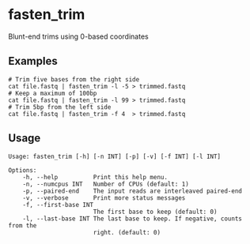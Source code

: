 # fasten_trim

Blunt-end trims using 0-based coordinates

## Examples

```
# Trim five bases from the right side
cat file.fastq | fasten_trim -l -5 > trimmed.fastq
# Keep a maximum of 100bp
cat file.fastq | fasten_trim -l 99 > trimmed.fastq
# Trim 5bp from the left side
cat file.fastq | fasten_trim -f 4  > trimmed.fastq
```

## Usage

    Usage: fasten_trim [-h] [-n INT] [-p] [-v] [-f INT] [-l INT]
    
    Options:
        -h, --help          Print this help menu.
        -n, --numcpus INT   Number of CPUs (default: 1)
        -p, --paired-end    The input reads are interleaved paired-end
        -v, --verbose       Print more status messages
        -f, --first-base INT
                            The first base to keep (default: 0)
        -l, --last-base INT The last base to keep. If negative, counts from the
                            right. (default: 0)
    
